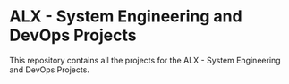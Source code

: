 # ALX - System Engineering and DevOps Projects

This repository contains all the projects for the ALX - System Engineering and DevOps Projects.
